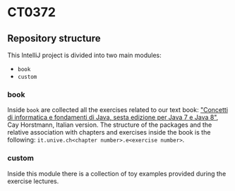 # CT0372
## Repository structure
This IntelliJ project is divided into two main modules:
* `book`
* `custom`
### book 
Inside `book` are collected all the exercises related to
our text book: ["Concetti di informatica e fondamenti di Java,
sesta edizione per Java 7 e Java 8"](http://www.apogeoeducation.com/concetti-di-informatica-e-fondamenti-di-java.html), 
Cay Horstmann, Italian version.
The structure of the packages and the relative association with 
chapters and exercises inside the book 
is the following: `it.unive.ch<chapter number>.e<exercise number>`.

### custom
Inside this module there is a collection of toy examples provided during the
exercise lectures.
 

